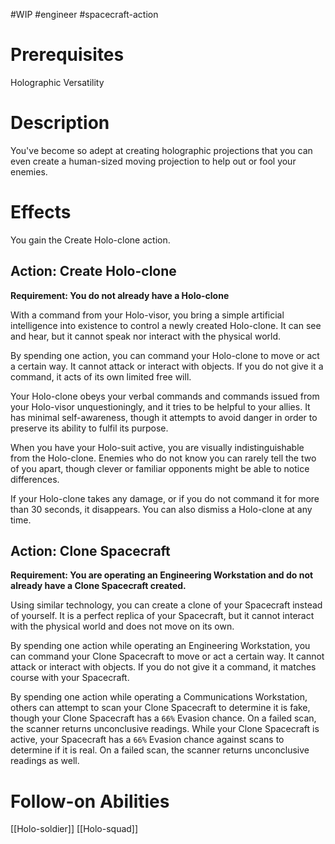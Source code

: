 #WIP #engineer #spacecraft-action 

# Prerequisites

Holographic Versatility

# Description

You've become so adept at creating holographic projections that you can even create a human-sized moving projection to help out or fool your enemies.

# Effects

You gain the Create Holo-clone action.
 
## Action: Create Holo-clone

**Requirement: You do not already have a Holo-clone**

With a command from your Holo-visor, you bring a simple artificial intelligence into existence to control a newly created Holo-clone. It can see and hear, but it cannot speak nor interact with the physical world.

By spending one action, you can command your Holo-clone to move or act a certain way. It cannot attack or interact with objects. If you do not give it a command, it acts of its own limited free will.

Your Holo-clone obeys your verbal commands and commands issued from your Holo-visor unquestioningly, and it tries to be helpful to your allies. It has minimal self-awareness, though it attempts to avoid danger in order to preserve its ability to fulfil its purpose.

When you have your Holo-suit active, you are visually indistinguishable from the Holo-clone. Enemies who do not know you can rarely tell the two of you apart, though clever or familiar opponents might be able to notice differences.

If your Holo-clone takes any damage, or if you do not command it for more than 30 seconds, it disappears. You can also dismiss a Holo-clone at any time.

## Action: Clone Spacecraft

**Requirement: You are operating an Engineering Workstation and do not already have a Clone Spacecraft created.**

Using similar technology, you can create a clone of your Spacecraft instead of yourself. It is a perfect replica of your Spacecraft, but it cannot interact with the physical world and does not move on its own.

By spending one action while operating an Engineering Workstation, you can command your Clone Spacecraft to move or act a certain way. It cannot attack or interact with objects. If you do not give it a command, it matches course with your Spacecraft.

By spending one action while operating a Communications Workstation, others can attempt to scan your Clone Spacecraft to determine it is fake, though your Clone Spacecraft has a `66%` Evasion chance. On a failed scan, the scanner returns unconclusive readings. While your Clone Spacecraft is active, your Spacecraft has a `66%` Evasion chance against scans to determine if it is real. On a failed scan, the scanner returns unconclusive readings as well.

# Follow-on Abilities

[[Holo-soldier]]
[[Holo-squad]]
